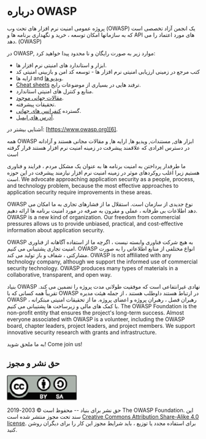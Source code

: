 درباره OWASP
===========
پروژه عمومی امنیت نرم افزار های تحت وب (OWASP)  یک انجمن آزاد تخصصی است که به سازمانها امکان توسعه ، خرید و نگهداری برنامه ها و API های مورد اعتماد را می دهد. 
(OWASP) 

در OWASP, موارد زیر به صورت رایگان و نا محدود پیدا خواهید کرد:

* ابزار و استاندارد های امنیتی نرم افزار ها.
* کتب مرجع در زمینی ارزیابی امنیتی نرم افزار ها - توسعه کد امن و بازبینی امنیتی کد
* ارایه ها and [ویدپو ها][1].
* [Cheat sheets][2] ترفند هایی در بسیاری از موضوعات رایج.
* منابع و کنترل های امنیتی استاندارد.
* [مقالات جهانی موجود][3].
* تحقیقات پیشرفته.
* گسترده [کنفرانس های جهانی][4].
* [آدرس های ایمیل][5].

آشنایی بیشتر در: [https://www.owasp.org][6].

همه OWASP ابزار های, مستندات, ویدیو ها, ارایه ها, و مقالات مجانی هستند  و آزادانه در دسترس افرادی که علاقمند پیشرفت در زمینه امنیت نرم افزار هستند قرار گرفته است 

 
ما طرفدار پرداختن به امنیت برنامه ها به عنوان یک مشکل مردم ، فرایند و فناوری هستیم
 زیرا  اغلب روکردهای موثر در زمینه امنیت نرم افزار نیازمند پیشرفت در این حوزه است.
We advocate approaching application security as a people, process, and
technology problem, because the most effective approaches to application
security require improvements in these areas.

OWASP نوع جدیدی از سازمان است. استقلال ما از فشارهای تجاری به ما امکان می دهد اطلاعات بی طرفانه ، عملی و مقرون به صرفه در مورد امنیت برنامه ها ارائه دهیم.
OWASP is a new kind of organization. Our freedom from commercial pressures
allows us to provide unbiased, practical, and cost-effective information about
application security.

OWASP به هیچ شرکت فناوری وابسته نیست ، اگرچه ما از استفاده آگاهانه از فناوری امنیت تجاری پشتیبانی می کنیم. OWASP انواع مختلفی از منابع اطلاعاتی را به صورت مشارکتی ، شفاف و باز تولید می کند.
OWASP is not affiliated with any technology company, although we support the
informed use of commercial security technology. OWASP produces many types of
materials in a collaborative, transparent, and open way.

بنیاد OWASP نهادی غیرانتفاعی است که موفقیت طولانی مدت پروژه را تضمین می کند. تقریباً همه کسانی که با OWASP در ارتباط هستند داوطلب هستند ، از جمله هیئت مدیره OWASP ، رهبران فصل ، رهبران پروژه و اعضای پروژه. ما از تحقیقات امنیتی مبتکرانه با کمک های مالی و زیرساخت ها پشتیبانی می کنیم.
The OWASP Foundation is the non-profit entity that ensures the project's
long-term success. Almost everyone associated with OWASP is a volunteer,
including the OWASP board, chapter leaders, project leaders, and project
members. We support innovative security research with grants and infrastructure.

به ما ملحق شوید!
Come join us!

## حق نشر و مجوز

![license](images/license.png)

حق نشر برای بنیاد -- محفوظ است  © 2003-2019 The OWASP Foundation. این سند تحت مجوز منتشر شده است 
[Creative Commons Attribution Share-Alike 4.0 license][7]. برای استفاده مجدد یا توزیع ، باید شرایط مجوز این کار را برای دیگران روشن کنید.

[1]: https://www.youtube.com/user/OWASPGLOBAL
[2]: https://www.owasp.org/index.php/OWASP_Cheat_Sheet_Series
[3]: https://www.owasp.org/index.php/OWASP_Chapter
[4]: https://www.owasp.org/index.php/Category:OWASP_AppSec_Conference
[5]: https://lists.owasp.org/mailman/listinfo
[6]: https://www.owasp.org
[7]: http://creativecommons.org/licenses/by-sa/4.0/
